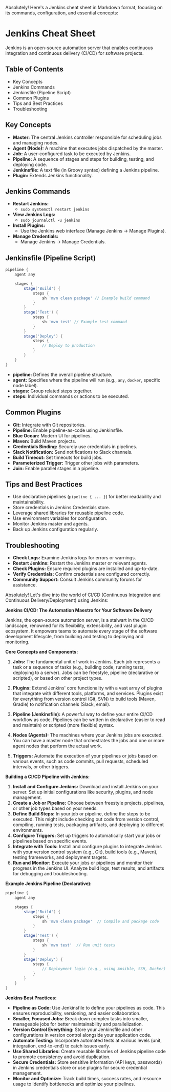 Absolutely! Here's a Jenkins cheat sheet in Markdown format, focusing on its commands, configuration, and essential concepts:

# Jenkins Cheat Sheet

Jenkins is an open-source automation server that enables continuous integration and continuous delivery (CI/CD) for software projects.

## Table of Contents
- Key Concepts
- Jenkins Commands
- Jenkinsfile (Pipeline Script)
- Common Plugins
- Tips and Best Practices
- Troubleshooting


## Key Concepts
- **Master:** The central Jenkins controller responsible for scheduling jobs and managing nodes.
- **Agent (Node):** A machine that executes jobs dispatched by the master.
- **Job:** A user-configured task to be executed by Jenkins.
- **Pipeline:** A sequence of stages and steps for building, testing, and deploying code.
- **Jenkinsfile:** A text file (in Groovy syntax) defining a Jenkins pipeline.
- **Plugin:** Extends Jenkins functionality.

## Jenkins Commands
- **Restart Jenkins:**
  - `sudo systemctl restart jenkins`
- **View Jenkins Logs:**
  - `sudo journalctl -u jenkins`
- **Install Plugins:**
  - Use the Jenkins web interface (Manage Jenkins -> Manage Plugins).
- **Manage Credentials:**
  - Manage Jenkins -> Manage Credentials.

## Jenkinsfile (Pipeline Script)
```groovy
pipeline {
    agent any

    stages {
        stage('Build') {
            steps {
                sh 'mvn clean package' // Example build command
            }
        }
        stage('Test') {
            steps {
                sh 'mvn test' // Example test command
            }
        }
        stage('Deploy') {
            steps {
                // Deploy to production
            }
        }
    }
}
```
- **pipeline:** Defines the overall pipeline structure.
- **agent:** Specifies where the pipeline will run (e.g., `any`, `docker`, specific node label).
- **stages:** Group related steps together.
- **steps:** Individual commands or actions to be executed.

## Common Plugins
- **Git:** Integrate with Git repositories.
- **Pipeline:** Enable pipeline-as-code using Jenkinsfile.
- **Blue Ocean:** Modern UI for pipelines.
- **Maven:** Build Maven projects.
- **Credentials Binding:** Securely use credentials in pipelines.
- **Slack Notification:** Send notifications to Slack channels.
- **Build Timeout:** Set timeouts for build jobs.
- **Parameterized Trigger:** Trigger other jobs with parameters.
- **Join:**  Enable parallel stages in a pipeline.

## Tips and Best Practices
- Use declarative pipelines (`pipeline { ... }`) for better readability and maintainability.
- Store credentials in Jenkins Credentials store.
- Leverage shared libraries for reusable pipeline code.
- Use environment variables for configuration.
- Monitor Jenkins master and agents.
- Back up Jenkins configuration regularly.

## Troubleshooting
- **Check Logs:** Examine Jenkins logs for errors or warnings.
- **Restart Jenkins:** Restart the Jenkins master or relevant agents.
- **Check Plugins:** Ensure required plugins are installed and up-to-date.
- **Verify Credentials:** Confirm credentials are configured correctly.
- **Community Support:** Consult Jenkins community forums for assistance.


Absolutely! Let's dive into the world of CI/CD (Continuous Integration and Continuous Delivery/Deployment) using Jenkins:

**Jenkins CI/CD: The Automation Maestro for Your Software Delivery**

Jenkins, the open-source automation server, is a stalwart in the CI/CD landscape, renowned for its flexibility, extensibility, and vast plugin ecosystem. It empowers teams to automate every stage of the software development lifecycle, from building and testing to deploying and monitoring.

**Core Concepts and Components:**

1. **Jobs:** The fundamental unit of work in Jenkins. Each job represents a task or a sequence of tasks (e.g., building code, running tests, deploying to a server). Jobs can be freestyle, pipeline (declarative or scripted), or based on other project types.

2. **Plugins:** Extend Jenkins' core functionality with a vast array of plugins that integrate with different tools, platforms, and services. Plugins exist for everything from version control (Git, SVN) to build tools (Maven, Gradle) to notification channels (Slack, email).

3. **Pipeline (Jenkinsfile):** A powerful way to define your entire CI/CD workflow as code. Pipelines can be written in declarative (easier to read and maintain) or scripted (more flexible) syntax.

4. **Nodes (Agents):** The machines where your Jenkins jobs are executed. You can have a master node that orchestrates the jobs and one or more agent nodes that perform the actual work.

5. **Triggers:** Automate the execution of your pipelines or jobs based on various events, such as code commits, pull requests, scheduled intervals, or other triggers.

**Building a CI/CD Pipeline with Jenkins:**

1. **Install and Configure Jenkins:** Download and install Jenkins on your server. Set up initial configurations like security, plugins, and node management.
2. **Create a Job or Pipeline:** Choose between freestyle projects, pipelines, or other job types based on your needs.
3. **Define Build Steps:** In your job or pipeline, define the steps to be executed. This might include checking out code from version control, compiling, running tests, packaging artifacts, and deploying to different environments.
4. **Configure Triggers:** Set up triggers to automatically start your jobs or pipelines based on specific events.
5. **Integrate with Tools:** Install and configure plugins to integrate Jenkins with your version control system (e.g., Git), build tools (e.g., Maven), testing frameworks, and deployment targets.
6. **Run and Monitor:** Execute your jobs or pipelines and monitor their progress in the Jenkins UI. Analyze build logs, test results, and artifacts for debugging and troubleshooting.

**Example Jenkins Pipeline (Declarative):**

```groovy
pipeline {
    agent any

    stages {
        stage('Build') {
            steps {
                sh 'mvn clean package'  // Compile and package code
            }
        }
        stage('Test') {
            steps {
                sh 'mvn test'  // Run unit tests
            }
        }
        stage('Deploy') {
            steps {
                // Deployment logic (e.g., using Ansible, SSH, Docker)
            }
        }
    }
}
```
**Jenkins Best Practices:**

* **Pipeline as Code:** Use Jenkinsfile to define your pipelines as code. This ensures reproducibility, versioning, and easier collaboration.
* **Smaller, Focused Jobs:** Break down complex tasks into smaller, manageable jobs for better maintainability and parallelization.
* **Version Control Everything:** Store your Jenkinsfile and other configurations in version control alongside your application code.
* **Automate Testing:** Incorporate automated tests at various levels (unit, integration, end-to-end) to catch issues early.
* **Use Shared Libraries:** Create reusable libraries of Jenkins pipeline code to promote consistency and avoid duplication.
* **Secure Credentials:** Store sensitive information (API keys, passwords) in Jenkins credentials store or use plugins for secure credential management.
* **Monitor and Optimize:**  Track build times, success rates, and resource usage to identify bottlenecks and optimize your pipelines.
